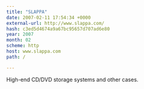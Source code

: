 ```yaml
---
title: "SLAPPA"
date: 2007-02-11 17:54:34 +0000
external-url: http://www.slappa.com/
hash: c3ed5d4674a9a67bc95657d707ad6e80
year: 2007
month: 02
scheme: http
host: www.slappa.com
path: /

---
```


High-end CD/DVD storage systems and other cases.
